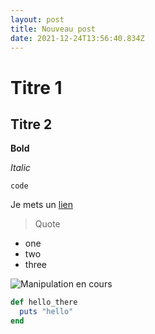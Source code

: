 ```yaml
---
layout: post
title: Nouveau post
date: 2021-12-24T13:56:40.834Z
---
```

# Titre 1

## Titre 2

**Bold**

*Italic*

`code`

Je mets un [lien](https://mon-osteopathe-paris.fr/questions-frequentes-sur-losteopathie/)

> Quote

* one
* two
* three

![Manipulation en cours](/assets/uploads/therapist_2.jpg "Titre de l'image")



```ruby
def hello_there
  puts "hello"
end
```